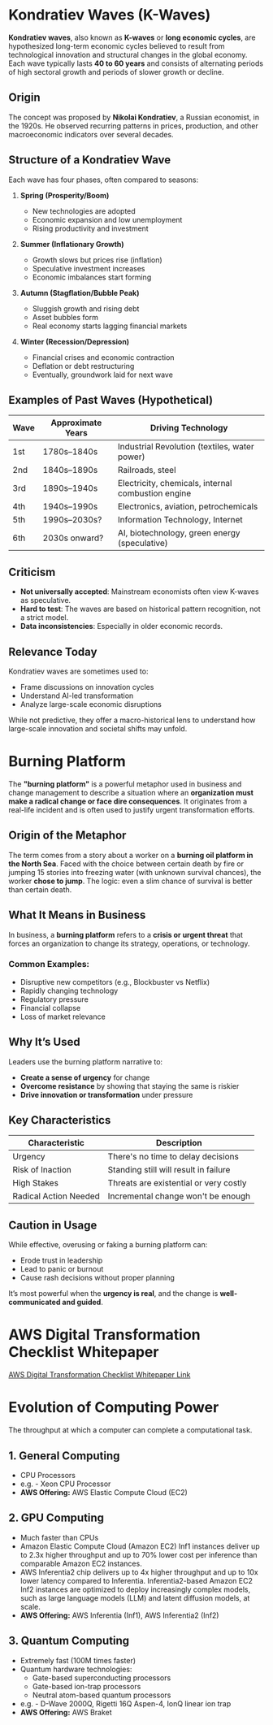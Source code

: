 # Kondratiev Waves (K-Waves)

**Kondratiev waves**, also known as **K-waves** or **long economic cycles**, are hypothesized long-term economic cycles believed to result from technological innovation and structural changes in the global economy. Each wave typically lasts **40 to 60 years** and consists of alternating periods of high sectoral growth and periods of slower growth or decline.

## Origin

The concept was proposed by **Nikolai Kondratiev**, a Russian economist, in the 1920s. He observed recurring patterns in prices, production, and other macroeconomic indicators over several decades.

## Structure of a Kondratiev Wave

Each wave has four phases, often compared to seasons:

1. **Spring (Prosperity/Boom)**

   - New technologies are adopted
   - Economic expansion and low unemployment
   - Rising productivity and investment

2. **Summer (Inflationary Growth)**

   - Growth slows but prices rise (inflation)
   - Speculative investment increases
   - Economic imbalances start forming

3. **Autumn (Stagflation/Bubble Peak)**

   - Sluggish growth and rising debt
   - Asset bubbles form
   - Real economy starts lagging financial markets

4. **Winter (Recession/Depression)**
   - Financial crises and economic contraction
   - Deflation or debt restructuring
   - Eventually, groundwork laid for next wave

## Examples of Past Waves (Hypothetical)

| Wave | Approximate Years | Driving Technology                                 |
| ---- | ----------------- | -------------------------------------------------- |
| 1st  | 1780s–1840s       | Industrial Revolution (textiles, water power)      |
| 2nd  | 1840s–1890s       | Railroads, steel                                   |
| 3rd  | 1890s–1940s       | Electricity, chemicals, internal combustion engine |
| 4th  | 1940s–1990s       | Electronics, aviation, petrochemicals              |
| 5th  | 1990s–2030s?      | Information Technology, Internet                   |
| 6th  | 2030s onward?     | AI, biotechnology, green energy (speculative)      |

## Criticism

- **Not universally accepted**: Mainstream economists often view K-waves as speculative.
- **Hard to test**: The waves are based on historical pattern recognition, not a strict model.
- **Data inconsistencies**: Especially in older economic records.

## Relevance Today

Kondratiev waves are sometimes used to:

- Frame discussions on innovation cycles
- Understand AI-led transformation
- Analyze large-scale economic disruptions

While not predictive, they offer a macro-historical lens to understand how large-scale innovation and societal shifts may unfold.

# Burning Platform

The **"burning platform"** is a powerful metaphor used in business and change management to describe a situation where an **organization must make a radical change or face dire consequences**. It originates from a real-life incident and is often used to justify urgent transformation efforts.

## Origin of the Metaphor

The term comes from a story about a worker on a **burning oil platform in the North Sea**. Faced with the choice between certain death by fire or jumping 15 stories into freezing water (with unknown survival chances), the worker **chose to jump**. The logic: even a slim chance of survival is better than certain death.

## What It Means in Business

In business, a **burning platform** refers to a **crisis or urgent threat** that forces an organization to change its strategy, operations, or technology.

### Common Examples:

- Disruptive new competitors (e.g., Blockbuster vs Netflix)
- Rapidly changing technology
- Regulatory pressure
- Financial collapse
- Loss of market relevance

## Why It’s Used

Leaders use the burning platform narrative to:

- **Create a sense of urgency** for change
- **Overcome resistance** by showing that staying the same is riskier
- **Drive innovation or transformation** under pressure

## Key Characteristics

| Characteristic        | Description                            |
| --------------------- | -------------------------------------- |
| Urgency               | There's no time to delay decisions     |
| Risk of Inaction      | Standing still will result in failure  |
| High Stakes           | Threats are existential or very costly |
| Radical Action Needed | Incremental change won't be enough     |

## Caution in Usage

While effective, overusing or faking a burning platform can:

- Erode trust in leadership
- Lead to panic or burnout
- Cause rash decisions without proper planning

It’s most powerful when the **urgency is real**, and the change is **well-communicated and guided**.

# AWS Digital Transformation Checklist Whitepaper

[AWS Digital Transformation Checklist Whitepaper Link](https://d1.awsstatic.com/whitepapers/digital-transformation-checklist.pdf)

# Evolution of Computing Power

The throughput at which a computer can complete a computational task.

## 1. General Computing

- CPU Processors
- e.g. - Xeon CPU Processor
- **AWS Offering:** AWS Elastic Compute Cloud (EC2)

## 2. GPU Computing

- Much faster than CPUs
- Amazon Elastic Compute Cloud (Amazon EC2) Inf1 instances deliver up to 2.3x higher throughput and up to 70% lower cost per inference than comparable Amazon EC2 instances.
- AWS Inferentia2 chip delivers up to 4x higher throughput and up to 10x lower latency compared to Inferentia. Inferentia2-based Amazon EC2 Inf2 instances are optimized to deploy increasingly complex models, such as large language models (LLM) and latent diffusion models, at scale.
- **AWS Offering:** AWS Inferentia (Inf1), AWS Inferentia2 (Inf2)

## 3. Quantum Computing

- Extremely fast (100M times faster)
- Quantum hardware technologies:
  - Gate-based superconducting processors
  - Gate-based ion-trap processors
  - Neutral atom-based quantum processors
- e.g. - D-Wave 2000Q, Rigetti 16Q Aspen-4, IonQ linear ion trap
- **AWS Offering:** AWS Braket
